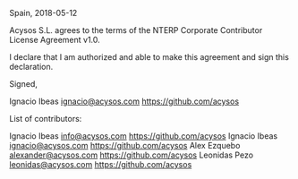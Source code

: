 Spain, 2018-05-12

Acysos S.L. agrees to the terms of the NTERP Corporate Contributor License
Agreement v1.0.

I declare that I am authorized and able to make this agreement and sign this
declaration.

Signed,

Ignacio Ibeas ignacio@acysos.com https://github.com/acysos

List of contributors:

Ignacio Ibeas info@acysos.com https://github.com/acysos
Ignacio Ibeas ignacio@acysos.com https://github.com/acysos
Alex Ezquebo alexander@acysos.com https://github.com/acysos
Leonidas Pezo leonidas@acysos.com https://github.com/acysos
